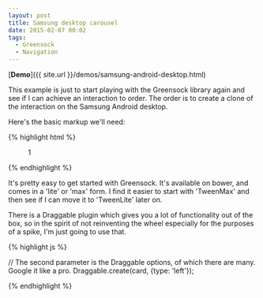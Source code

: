 ```yaml
---
layout: post
title: Samsung desktop carousel
date: 2015-02-07 00:02
tags:
  - Greensock
  - Navigation
---
```


[**Demo**]({{ site.url }}/demos/samsung-android-desktop.html)

This example is just to start playing with the Greensock library again and see if I can achieve an interaction to order. The order is to create a clone of the interaction on the Samsung Android desktop.

Here's the basic markup we'll need:

{% highlight html %}

<section class="container">
  <div id="card">
    <figure class="front">1</figure>
  </div>
</section>

{% endhighlight %}

It's pretty easy to get started with Greensock. It's available on bower, and comes in a 'lite' or 'max' form. I find it easier to start with 'TweenMax' and then see if I can move it to 'TweenLite' later on.

There is a Draggable plugin which gives you a lot of functionality out of the box, so in the spirit of not reinventing the wheel especially for the purposes of a spike, I'm just going to use that.

{% highlight js %}

// The second parameter is the Draggable options, of which there are many. Google it like a pro.
Draggable.create(card, {type: 'left'});

{% endhighlight %}
